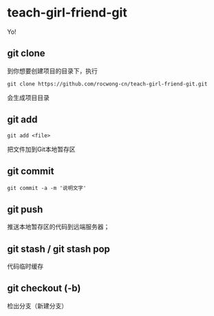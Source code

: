 # teach-girl-friend-git
Yo!

## git clone 
到你想要创建项目的目录下，执行

```shell
git clone https://github.com/rocwong-cn/teach-girl-friend-git.git
```
会生成项目目录

## git add 

```shell
git add <file>
```
把文件加到Git本地暂存区


## git commit

```shell
git commit -a -m '说明文字'
```

## git push
推送本地暂存区的代码到远端服务器；

## git stash / git stash pop
代码临时缓存

## git checkout (-b)
检出分支（新建分支）


